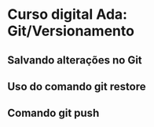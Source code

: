 # Curso digital Ada: Git/Versionamento

## Salvando alterações no Git
## Uso do comando git restore
## Comando git push
